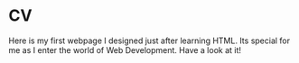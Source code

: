 # CV
Here is my first webpage I designed just after learning HTML. Its special for me as I enter the world of Web Development. Have a look at it!
